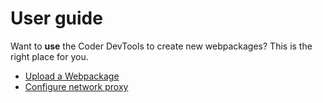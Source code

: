# User guide

Want to **use** the Coder DevTools to create new webpackages? This is the right place for you.

* [Upload a Webpackage](upload-a-webpackage.md)
* [Configure network proxy](config-proxy.md)